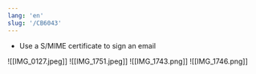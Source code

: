 ```yaml
---
lang: 'en'
slug: '/CB6043'
---
```


- Use a S/MIME certificate to sign an email

![[IMG_0127.jpeg]]
![[IMG_1751.jpeg]]
![[IMG_1743.png]]
![[IMG_1746.png]]
